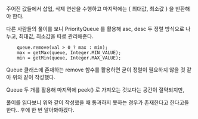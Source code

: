 주어진 값들에서 삽입, 삭제 연산을 수행하고 마지막에는 { 최대값, 최소값 } 을 반환해야 한다.

다른 사람들의 풀이를 보니 PriorityQueue 를 활용해 asc, desc 두 정렬 방식으로 나누고, 최대값, 최소값을 따로 관리해준다.

        queue.remove(val > 0 ? max : min);
        max = getMax(queue, Integer.MIN_VALUE);
        min = getMin(queue, Integer.MAX_VALUE);

Queue 클래스에 존재하는 remove 함수를 활용하면 굳이 정렬이 필요하지 않을 것 같아 위와 같이 작성했다.

Queue 두 개를 활용해 마지막에 peek() 로 가져오는 것보다는 공간이 절약되지만, 

풀이를 읽다보니 위와 같이 작성했을 때 통과하지 못하는 경우가 존재한다고 한다고들 한다.. 후에 한 번 알아봐야겠다.